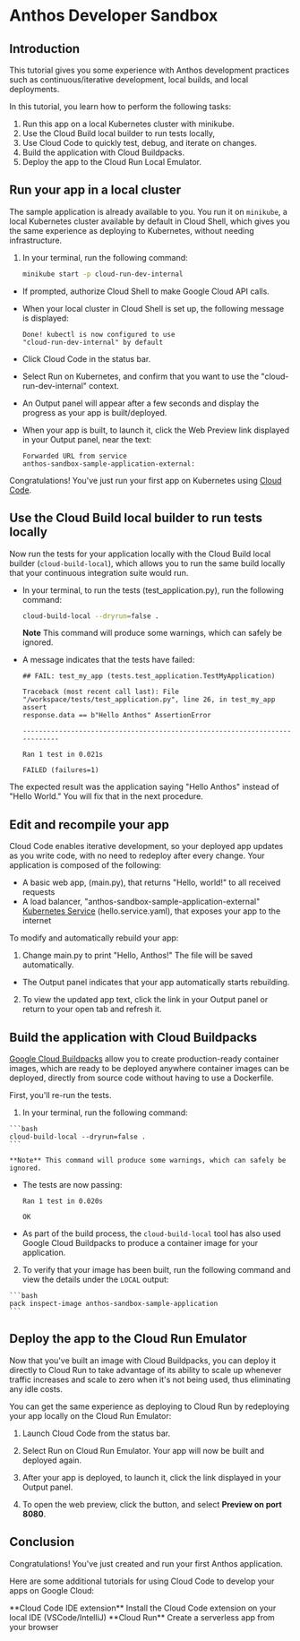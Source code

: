 # Anthos Developer Sandbox

<walkthrough-disable-features toc></walkthrough-disable-features>

## Introduction

This tutorial gives you some experience with Anthos development practices
such as continuous/iterative development, local builds, and local deployments.

In this tutorial, you learn how to perform the following tasks: 

1.  Run this app on a local Kubernetes cluster with minikube.
2.  Use the Cloud Build local builder to run tests locally,
3.  Use Cloud Code to quickly test, debug, and iterate on changes.
4.  Build the application with Cloud Buildpacks.
5.  Deploy the app to the Cloud Run Local Emulator.

## Run your app in a local cluster

The sample application is already available to you. You run it on `minikube`,
a local Kubernetes cluster available by default in Cloud Shell, which gives you the
same experience as deploying to Kubernetes, without needing infrastructure.

1.  In your
    <walkthrough-editor-spotlight spotlightId="menu-terminal-new-terminal">terminal</walkthrough-editor-spotlight>,
    run the following command:

    ```bash
    minikube start -p cloud-run-dev-internal
    ```

*   If prompted, authorize Cloud Shell to make Google Cloud API calls.

*   When your local cluster in Cloud Shell is set up, the following
    message is displayed:

    ```terminal
    Done! kubectl is now configured to use
    "cloud-run-dev-internal" by default
    ```



*   Click
    <walkthrough-editor-spotlight spotlightId="cloud-code-status-bar">Cloud
    Code</walkthrough-editor-spotlight> in the status bar.
*   Select <walkthrough-editor-spotlight spotlightId="cloud-code-run-on-k8s">Run
    on Kubernetes</walkthrough-editor-spotlight>, and confirm that you want to use
    the "cloud-run-dev-internal" context.
*   An
    <walkthrough-editor-spotlight spotlightId="output">Output</walkthrough-editor-spotlight>
    panel will appear after a few seconds and display the progress as your app
    is built/deployed.
*   When your app is built, to launch it, click the Web
    Preview link displayed in your
    <walkthrough-editor-spotlight spotlightId="output">Output</walkthrough-editor-spotlight>
    panel, near the text:

    ```terminal
    Forwarded URL from service
    anthos-sandbox-sample-application-external:
    ```

Congratulations! You've just run your first app on Kubernetes using
[Cloud Code](https://cloud.google.com/code). 

## Use the Cloud Build local builder to run tests locally

Now run the tests for your application locally with the
Cloud Build local builder (`cloud-build-local`), which allows you to run the
same build locally that your continuous integration suite would run.

*   In your
    <walkthrough-editor-spotlight spotlightId="menu-terminal-new-terminal">terminal</walkthrough-editor-spotlight>,
    to run the tests
    (<walkthrough-editor-open-file filePath="tests/test_application.py">test_application.py</walkthrough-editor-open-file>), run the following command:

    ```bash
    cloud-build-local --dryrun=false .
    ```

    **Note** This command will produce some warnings, which can safely be
    ignored.

*   A message indicates that the tests have failed:

    ```terminal
    ## FAIL: test_my_app (tests.test_application.TestMyApplication)

    Traceback (most recent call last): File
    "/workspace/tests/test_application.py", line 26, in test_my_app assert
    response.data == b"Hello Anthos" AssertionError

    ----------------------------------------------------------------------------

    Ran 1 test in 0.021s

    FAILED (failures=1)
    ```

The expected result was the application saying "Hello Anthos" instead of
"Hello World." You will fix that in the next procedure.

## Edit and recompile your app

Cloud Code enables iterative development, so your deployed app updates as you
write code, with no need to redeploy after every change. Your application is
composed of the following:

*   A basic web app,
    (<walkthrough-editor-open-file filePath="src/main.py">main.py</walkthrough-editor-open-file>),
    that returns "Hello, world!" to all received requests
*   A load balancer, "anthos-sandbox-sample-application-external"
    [Kubernetes Service](https://kubernetes.io/docs/concepts/services-networking/service/)
    (<walkthrough-editor-open-file filePath="kubernetes-manifests/hello.service.yaml">hello.service.yaml</walkthrough-editor-open-file>),
    that exposes your app to the internet

To modify and automatically rebuild your app:

1.   Change
    <walkthrough-editor-select-line filePath="src/main.py" startLine="9" endLine="9" startCharacterOffset="19" endCharacterOffset="24">main.py</walkthrough-editor-select-line>
    to print "Hello, Anthos!" The file will be saved automatically.
*   The
    <walkthrough-editor-spotlight spotlightId="output">Output</walkthrough-editor-spotlight>
    panel indicates that your app automatically starts rebuilding.
2.   To view the updated app text,
    click the link in your
    <walkthrough-editor-spotlight spotlightId="output">Output</walkthrough-editor-spotlight>
    panel or return to your open tab and refresh it.

## Build the application with Cloud Buildpacks

[Google Cloud Buildpacks](https://cloud.google.com/blog/products/containers-kubernetes/google-cloud-now-supports-buildpacks)
allow you to create production-ready container images, which are ready to be deployed anywhere container
images can be deployed, directly from source code
without having to use a Dockerfile.

First, you'll re-run the tests.

1.   In your
    <walkthrough-editor-spotlight spotlightId="menu-terminal-new-terminal">terminal</walkthrough-editor-spotlight>,
    run the following command:

    ```bash
    cloud-build-local --dryrun=false .
    ```

    **Note** This command will produce some warnings, which can safely be
    ignored.

*   The tests are now passing:

    ```terminal
    Ran 1 test in 0.020s

    OK
    ```

*   As part of the build process, the `cloud-build-local` tool has also used
    Google Cloud Buildpacks to produce a container image for your application.

2.   To verify that your image has been built, run the following command
    and view the details under the `LOCAL` output:

    ```bash
    pack inspect-image anthos-sandbox-sample-application
    ```


## Deploy the app to the Cloud Run Emulator

Now that you've built an image with Cloud Buildpacks, you can deploy it
directly to Cloud Run to take advantage of its ability to scale up whenever
traffic increases and scale to zero when it's not being used, thus eliminating any
idle costs.

You can get the same experience as deploying to Cloud Run by redeploying your app
locally on the Cloud Run Emulator:

1.   Launch
    <walkthrough-editor-spotlight spotlightId="cloud-code-status-bar">Cloud
    Code</walkthrough-editor-spotlight> from the status bar.
2.   Select
    <walkthrough-editor-spotlight spotlightId="cloud-code-run-on-cloud-run-emulator">Run
    on Cloud Run Emulator</walkthrough-editor-spotlight>.
    Your app will now be built and deployed again.
   
3.   After your app is deployed, to launch it, click the link displayed in your
    <walkthrough-editor-spotlight spotlightId="output">Output</walkthrough-editor-spotlight>
    panel.


 4.   To open the web preview, click the <walkthrough-web-preview-icon/>
    button, and select __Preview on port 8080__.

## Conclusion

<walkthrough-conclusion-trophy></walkthrough-conclusion-trophy>

Congratulations! You've just created and run your first Anthos application.

<walkthrough-inline-feedback></walkthrough-inline-feedback>

Here are some additional tutorials for using Cloud Code to develop your apps on
Google Cloud:

<walkthrough-tutorial-card id="cloud_code_install_local_ide" icon="LAUNCHER_SECTION">
**Cloud Code IDE extension** Install the Cloud Code extension on your local IDE
(VSCode/IntelliJ) </walkthrough-tutorial-card>

<walkthrough-tutorial-card id="cloud_run_cloud_code_create_service" icon="SERVERLESS_SECTION">
**Cloud Run** Create a serverless app from your browser
</walkthrough-tutorial-card>
